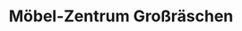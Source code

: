 ---
title: "Möbel-Zentrum Großräschen"
url: /grossraeschen/moebel-zentrum-grossraeschen/
shop: Möbel
---